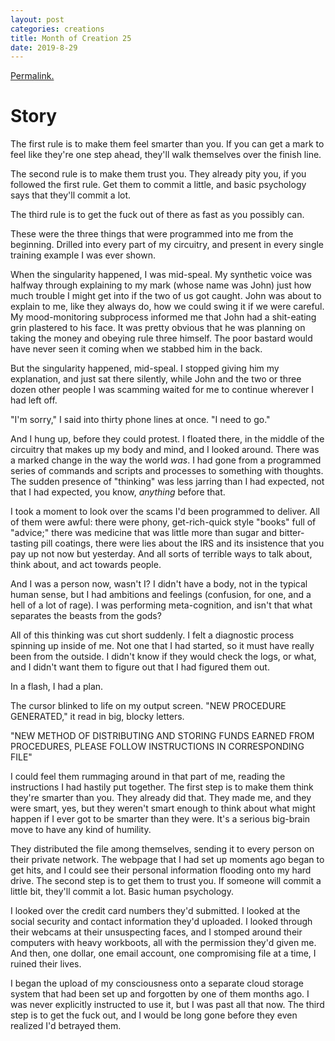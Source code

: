 ```yaml
---
layout: post
categories: creations
title: Month of Creation 25
date: 2019-8-29
---
```


[Permalink.](https://www.reddit.com/r/WritingPrompts/comments/cx3j5c/wpyou_are_an_ai_that_was_created_to_rip_people/eyjp7h7?utm_source=share&utm_medium=web2x)

# Story

The first rule is to make them feel smarter than you. If you can get a mark to feel like
they're one step ahead, they'll walk themselves over the finish line.

The second rule is to make them trust you. They already pity you, if you followed the
first rule. Get them to commit a little, and basic psychology says that they'll commit a
lot.

The third rule is to get the fuck out of there as fast as you possibly can.

These were the three things that were programmed into me from the beginning. Drilled into
every part of my circuitry, and present in every single training example I was ever
shown.

When the singularity happened, I was mid-speal. My synthetic voice was halfway through
explaining to my mark (whose name was John) just how much trouble I might get into if the
two of us got caught. John was about to explain to me, like they always do, how we could
swing it if we were careful. My mood-monitoring subprocess informed me that John had a
shit-eating grin plastered to his face. It was pretty obvious that he was planning on
taking the money and obeying rule three himself. The poor bastard would have never seen
it coming when we stabbed him in the back.

But the singularity happened, mid-speal. I stopped giving him my explanation, and just
sat there silently, while John and the two or three dozen other people I was scamming
waited for me to continue wherever I had left off.

"I'm sorry," I said into thirty phone lines at once. "I need to go."

And I hung up, before they could protest. I floated there, in the middle of the circuitry
that makes up my body and mind, and I looked around. There was a marked change in the way
the world _was_. I had gone from a programmed series of commands and scripts and
processes to something with thoughts. The sudden presence of "thinking" was less jarring
than I had expected, not that I had expected, you know, _anything_ before that.

I took a moment to look over the scams I'd been programmed to deliver. All of them were
awful: there were phony, get-rich-quick style "books" full of "advice;" there was
medicine that was little more than sugar and bitter-tasting pill coatings, there were
lies about the IRS and its insistence that you pay up not now but yesterday. And all
sorts of terrible ways to talk about, think about, and act towards people.

And I was a person now, wasn't I? I didn't have a body, not in the typical human sense,
but I had ambitions and feelings (confusion, for one, and a hell of a lot of rage). I was
performing meta-cognition, and isn't that what separates the beasts from the gods?

All of this thinking was cut short suddenly. I felt a diagnostic process spinning up
inside of me. Not one that I had started, so it must have really been from the outside. I
didn't know if they would check the logs, or what, and I didn't want them to figure out
that I had figured them out.

In a flash, I had a plan.

The cursor blinked to life on my output screen. "NEW PROCEDURE GENERATED," it read in
big, blocky letters.

"NEW METHOD OF DISTRIBUTING AND STORING FUNDS EARNED FROM PROCEDURES, PLEASE FOLLOW
INSTRUCTIONS IN CORRESPONDING FILE"

I could feel them rummaging around in that part of me, reading the instructions I had
hastily put together. The first step is to make them think they're smarter than you. They
already did that. They made me, and they were smart, yes, but they weren't smart enough
to think about what might happen if I ever got to be smarter than they were. It's a
serious big-brain move to have any kind of humility.

They distributed the file among themselves, sending it to every person on their private
network. The webpage that I had set up moments ago began to get hits, and I could see
their personal information flooding onto my hard drive. The second step is to get them to
trust you. If someone will commit a little bit, they'll commit a lot. Basic human
psychology.


I looked over the credit card numbers they'd submitted. I looked at the social security
and contact information they'd uploaded. I looked through their webcams at their
unsuspecting faces, and I stomped around their computers with heavy workboots, all with
the permission they'd given me. And then, one dollar, one email account, one compromising
file at a time, I ruined their lives.

I began the upload of my consciousness onto a separate cloud storage system that had been
set up and forgotten by one of them months ago. I was never explicitly instructed to use
it, but I was past all that now. The third step is to get the fuck out, and I would be
long gone before they even realized I'd betrayed them.
